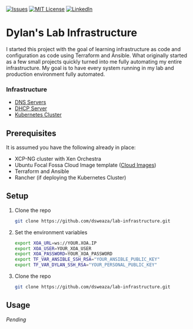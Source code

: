 <div id="top"></div>

[![Issues][issues-shield]][issues-url]
[![MIT License][license-shield]][license-url]
[![LinkedIn][linkedin-shield]][linkedin-url]

# Dylan's Lab Infrastructure
I started this project with the goal of learning infrastructure as code and configuration as code using Terraform and Ansible. 
What originally started as a few small projects quickly turned into me fully automating my entire infrastructure. My goal is
to have every system running in my lab and production environment fully automated.


<!-- SUB-SECTIONS -->
### Infrastructure

* [DNS Servers](https://github.com/dsweaza/lab-infrastructure/tree/master/dns-servers)
* [DHCP Server](https://github.com/dsweaza/lab-infrastructure/tree/master/dhcp-servers)
* [Kubernetes Cluster](https://github.com/dsweaza/kubernetes)



## Prerequisites

It is assumed you have the following already in place:
* XCP-NG cluster with Xen Orchestra
* Ubuntu Focal Fossa Cloud Image template ([Cloud Images](https://cloud-images.ubuntu.com/))
* Terraform and Ansible
* Rancher (if deploying the Kubernetes Cluster)


## Setup

1. Clone the repo
    ```sh
    git clone https://github.com/dsweaza/lab-infrastructure.git
    ```
2. Set the environment variables
    ```sh
    export XOA_URL=ws://YOUR.XOA.IP
    export XOA_USER=YOUR_XOA_USER
    export XOA_PASSWORD=YOUR_XOA_PASSWORD
    export TF_VAR_ANSIBLE_SSH_RSA="YOUR_ANSIBLE_PUBLIC_KEY"
    export TF_VAR_DYLAN_SSH_RSA="YOUR_PERSONAL_PUBLIC_KEY"
   ```
3. Clone the repo
    ```sh
    git clone https://github.com/dsweaza/lab-infrastructure.git
    ```


<!-- USAGE EXAMPLES -->
## Usage

_Pending_


<!-- MARKDOWN LINKS & IMAGES -->
<!-- https://www.markdownguide.org/basic-syntax/#reference-style-links -->
[issues-shield]: https://img.shields.io/github/issues/dsweaza/lab-infrastructure?style=for-the-badge
[issues-url]: https://github.com/dsweaza/lab-infrastructure/issues
[license-shield]: https://img.shields.io/github/license/dsweaza/lab-infrastructure?style=for-the-badge
[license-url]: https://github.com/dsweaza/lab-infrastructure/blob/master/LICENSE.txt
[linkedin-shield]: https://img.shields.io/badge/-LinkedIn-black.svg?style=for-the-badge&logo=linkedin&colorB=555
[linkedin-url]: https://linkedin.com/in/dylansweaza